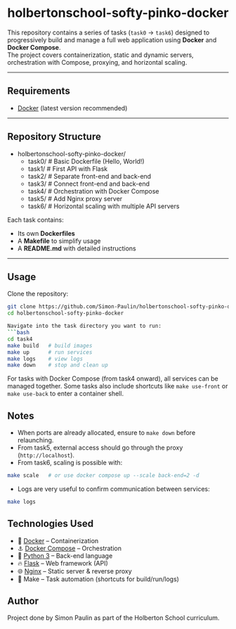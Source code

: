 # holbertonschool-softy-pinko-docker

This repository contains a series of tasks (`task0` → `task6`) designed to progressively build and manage a full web application using **Docker** and **Docker Compose**.  
The project covers containerization, static and dynamic servers, orchestration with Compose, proxying, and horizontal scaling.

---

## Requirements

- [Docker](https://docs.docker.com/get-docker/) (latest version recommended)

---

## Repository Structure

- holbertonschool-softy-pinko-docker/
    - task0/ # Basic Dockerfile (Hello, World!)
    - task1/ # First API with Flask
    - task2/ # Separate front-end and back-end
    - task3/ # Connect front-end and back-end
    - task4/ # Orchestration with Docker Compose
    - task5/ # Add Nginx proxy server
    - task6/ # Horizontal scaling with multiple API servers

Each task contains:
- Its own **Dockerfiles**
- A **Makefile** to simplify usage
- A **README.md** with detailed instructions

---

## Usage

Clone the repository:

```bash
git clone https://github.com/Simon-Paulin/holbertonschool-softy-pinko-docker.git
cd holbertonschool-softy-pinko-docker

Navigate into the task directory you want to run:
```bash
cd task4
make build   # build images
make up      # run services
make logs    # view logs
make down    # stop and clean up
```

For tasks with Docker Compose (from task4 onward), all services can be managed together.
Some tasks also include shortcuts like `make use-front` or `make use-back` to enter a container shell.

## Notes

- When ports are already allocated, ensure to `make down` before relaunching.
- From task5, external access should go through the proxy (`http://localhost`).
- From task6, scaling is possible with:

```bash
make scale   # or use docker compose up --scale back-end=2 -d
```

- Logs are very useful to confirm communication between services:

```bash
make logs
```

## Technologies Used

- 🐳 [Docker](https://www.docker.com/) – Containerization  
- ⚓ [Docker Compose](https://docs.docker.com/compose/) – Orchestration  
- 🐍 [Python 3](https://www.python.org/) – Back-end language  
- 🔥 [Flask](https://flask.palletsprojects.com/) – Web framework (API)  
- 🌐 [Nginx](https://nginx.org/) – Static server & reverse proxy  
- 📜 Make – Task automation (shortcuts for build/run/logs)  

## Author

Project done by Simon Paulin as part of the Holberton School curriculum.
